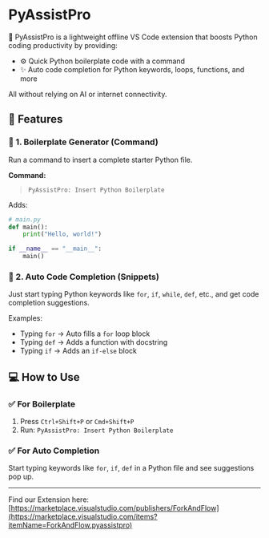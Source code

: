 
# PyAssistPro

🚀 PyAssistPro is a lightweight offline VS Code extension that boosts Python coding productivity by providing:

- ⚙️ Quick Python boilerplate code with a command
- ✨ Auto code completion for Python keywords, loops, functions, and more

All without relying on AI or internet connectivity.

## 🧠 Features

### 🔹 1. Boilerplate Generator (Command)
Run a command to insert a complete starter Python file.

**Command:**
> `PyAssistPro: Insert Python Boilerplate`

Adds:
```python
# main.py
def main():
    print("Hello, world!")

if __name__ == "__main__":
    main()
```

### 🔹 2. Auto Code Completion (Snippets)
Just start typing Python keywords like `for`, `if`, `while`, `def`, etc., and get code completion suggestions.

Examples:
- Typing `for` → Auto fills a `for` loop block
- Typing `def` → Adds a function with docstring
- Typing `if` → Adds an `if-else` block

## 💻 How to Use

### ✅ For Boilerplate
1. Press `Ctrl+Shift+P` or `Cmd+Shift+P`
2. Run: `PyAssistPro: Insert Python Boilerplate`

### ✅ For Auto Completion
Start typing keywords like `for`, `if`, `def` in a Python file and see suggestions pop up.

---

Find our Extension here: [https://marketplace.visualstudio.com/publishers/ForkAndFlow](https://marketplace.visualstudio.com/items?itemName=ForkAndFlow.pyassistpro)
